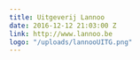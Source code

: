 ```yaml
---
title: Uitgeverij Lannoo
date: 2016-12-12 21:03:00 Z
link: http://www.lannoo.be
logo: "/uploads/lannooUITG.png"
---
```


